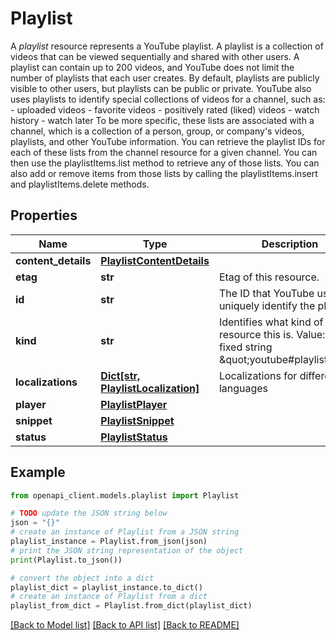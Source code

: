 # Playlist

A *playlist* resource represents a YouTube playlist. A playlist is a collection of videos that can be viewed sequentially and shared with other users. A playlist can contain up to 200 videos, and YouTube does not limit the number of playlists that each user creates. By default, playlists are publicly visible to other users, but playlists can be public or private. YouTube also uses playlists to identify special collections of videos for a channel, such as: - uploaded videos - favorite videos - positively rated (liked) videos - watch history - watch later To be more specific, these lists are associated with a channel, which is a collection of a person, group, or company's videos, playlists, and other YouTube information. You can retrieve the playlist IDs for each of these lists from the channel resource for a given channel. You can then use the playlistItems.list method to retrieve any of those lists. You can also add or remove items from those lists by calling the playlistItems.insert and playlistItems.delete methods.

## Properties

Name | Type | Description | Notes
------------ | ------------- | ------------- | -------------
**content_details** | [**PlaylistContentDetails**](PlaylistContentDetails.md) |  | [optional] 
**etag** | **str** | Etag of this resource. | [optional] 
**id** | **str** | The ID that YouTube uses to uniquely identify the playlist. | [optional] 
**kind** | **str** | Identifies what kind of resource this is. Value: the fixed string \&quot;youtube#playlist\&quot;. | [optional] [default to 'youtube#playlist']
**localizations** | [**Dict[str, PlaylistLocalization]**](PlaylistLocalization.md) | Localizations for different languages | [optional] 
**player** | [**PlaylistPlayer**](PlaylistPlayer.md) |  | [optional] 
**snippet** | [**PlaylistSnippet**](PlaylistSnippet.md) |  | [optional] 
**status** | [**PlaylistStatus**](PlaylistStatus.md) |  | [optional] 

## Example

```python
from openapi_client.models.playlist import Playlist

# TODO update the JSON string below
json = "{}"
# create an instance of Playlist from a JSON string
playlist_instance = Playlist.from_json(json)
# print the JSON string representation of the object
print(Playlist.to_json())

# convert the object into a dict
playlist_dict = playlist_instance.to_dict()
# create an instance of Playlist from a dict
playlist_from_dict = Playlist.from_dict(playlist_dict)
```
[[Back to Model list]](../README.md#documentation-for-models) [[Back to API list]](../README.md#documentation-for-api-endpoints) [[Back to README]](../README.md)


